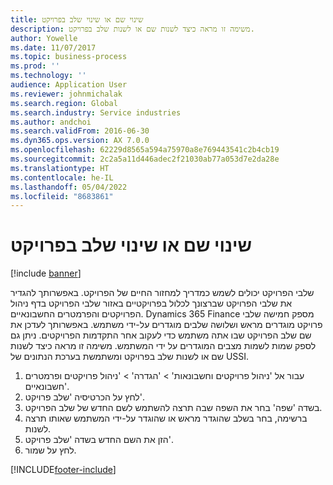 ```yaml
---
title: שינוי שם או שינוי שלב בפרויקט
description: משימה זו מראה כיצד לשנות שם או לשנות שלב בפרויקט.
author: Yowelle
ms.date: 11/07/2017
ms.topic: business-process
ms.prod: ''
ms.technology: ''
audience: Application User
ms.reviewer: johnmichalak
ms.search.region: Global
ms.search.industry: Service industries
ms.author: andchoi
ms.search.validFrom: 2016-06-30
ms.dyn365.ops.version: AX 7.0.0
ms.openlocfilehash: 62229d8565a594a75970a8e769443541c2b4cb19
ms.sourcegitcommit: 2c2a5a11d446adec2f21030ab77a053d7e2da28e
ms.translationtype: HT
ms.contentlocale: he-IL
ms.lasthandoff: 05/04/2022
ms.locfileid: "8683861"
---
```

# <a name="rename-or-modify-a-project-stage"></a>שינוי שם או שינוי שלב בפרויקט

[!include [banner](../../includes/banner.md)]

שלבי הפרויקט יכולים לשמש כמדריך למחזור החיים של הפרויקט. באפשרותך להגדיר את שלבי הפרויקט שברצונך לכלול בפרויקטיים באזור שלבי הפרויקט בדף ניהול הפרויקטים והפרמטרים החשבונאיים. Dynamics 365 Finance מספק חמישה שלבי פרויקט מוגדרים מראש ושלושה שלבים מוגדרים על-ידי משתמש. באפשרותך לעדכן את שם שלב הפרויקט שבו אתה משתמש כדי לעקוב אחר התקדמות הפרויקטים. ניתן גם לספק שמות לשמות מצבים המוגדרים על ידי המשתמש. משימה זו מראה כיצד לשנות שם או לשנות שלב בפרויקט ומשתמשת בערכת הנתונים של USSI.

1. עבור אל 'ניהול פרויקטים וחשבונאות' > 'הגדרה' > 'ניהול פרויקטים ופרמטרים חשבונאיים'.
2. לחץ על הכרטיסיה 'שלב פרויקט'.
3. בשדה 'שפה' בחר את השפה שבה תרצה להשתמש לשם החדש של שלב הפרויקט.
4. ברשימה, בחר בשלב שהוגדר מראש או שהוגדר על-ידי המשתמש שאותו תרצה לשנות. 
5. הזן את השם החדש בשדה 'שלב פרויקט'.
6. לחץ על שמור.


[!INCLUDE[footer-include](../../includes/footer-banner.md)]